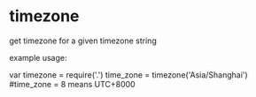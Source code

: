 # timezone
get timezone for a given timezone string

example usage:

var timezone = require('.')
time_zone = timezone('Asia/Shanghai')
#time_zone = 8 means UTC+8000
